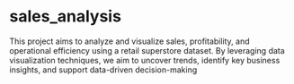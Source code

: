 # sales_analysis
This project aims to analyze and visualize sales, profitability, and operational efficiency using a retail superstore dataset. By leveraging data visualization techniques, we aim to uncover trends, identify key business insights, and support data-driven decision-making
